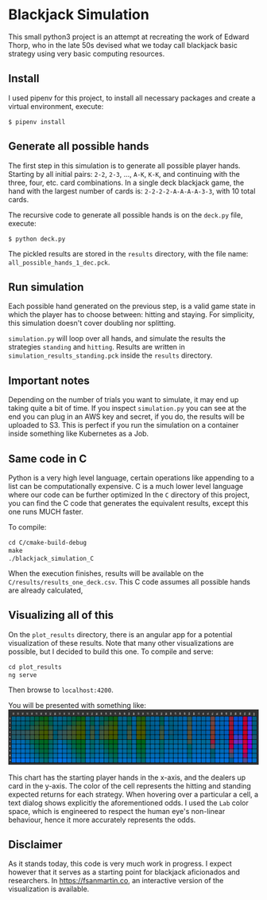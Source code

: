 # Blackjack Simulation 
This small python3 project is an attempt at recreating the work of Edward Thorp, who in the late 50s devised what we today call blackjack basic strategy using very basic computing resources.

## Install
I used pipenv for this project, to install all necessary packages and create a virtual environment, execute:

```commandline
$ pipenv install
```

## Generate all possible hands
The first step in this simulation is to generate all possible player hands. Starting by all initial pairs: `2-2`, `2-3`, ..., `A-K`, `K-K`, and continuing with the three, four, etc. card combinations. 
In a single deck blackjack game, the hand with the largest number of cards is: `2-2-2-2-A-A-A-A-3-3`, with 10 total cards. 

The recursive code to generate all possible hands is on the `deck.py` file, execute:
        
```commandline
$ python deck.py
```

The pickled results are stored in the `results` directory, with the file name: `all_possible_hands_1_dec.pck`.

## Run simulation
Each possible hand generated on the previous step, is a valid game state in which the player has to choose between: hitting and staying. For simplicity, this simulation doesn't cover doubling nor splitting. 

`simulation.py` will loop over all hands, and simulate the results the strategies `standing` and `hitting`. Results are written in `simulation_results_standing.pck` inside the `results` directory.

## Important notes
Depending on the number of trials you want to simulate, it may end up taking quite a bit of time. If you inspect `simulation.py` you can see at the end you can plug in an AWS key and secret, if you do, the
results will be uploaded to S3. This is perfect if you run the simulation on a container inside something like Kubernetes as a Job.

## Same code in C
Python is a very high level language, certain operations like appending to a list can be computationally expensive. C is a much lower level language where our code can be further optimized
In the `C` directory of this project, you can find the C code that generates the equivalent results, except this one runs MUCH faster. 

To compile:

```commandline
cd C/cmake-build-debug
make
./blackjack_simulation_C
``` 

When the execution finishes, results will be available on the `C/results/results_one_deck.csv`. This C code assumes all possible hands are already calculated, 

## Visualizing all of this
On the `plot_results` directory, there is an angular app for a potential visualization of these results. Note that many other visualizations are possible, 
but I decided to build this one. To compile and serve:

```commandline
cd plot_results
ng serve
```  

Then browse to `localhost:4200`.

You will be presented with something like:
![starting](./results/starting_hands.png)

This chart has the starting player hands in the x-axis, and the dealers up card in the y-axis. The color of the cell represents the hitting and standing expected returns for each strategy.
When hovering over a particular a cell, a text dialog shows explicitly the aforementioned odds. I used the `Lab` color space, which is engineered to respect the human eye's non-linear behaviour, hence it more accurately represents the odds.


## Disclaimer
As it stands today, this code is very much work in progress. I expect however that it serves as a starting point for blackjack aficionados and researchers. In https://fsanmartin.co, an interactive version of the visualization is available.

